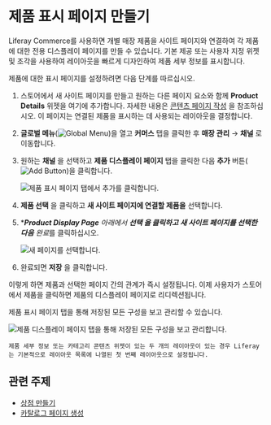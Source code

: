 # 제품 표시 페이지 만들기

Liferay Commerce를 사용하면 개별 매장 제품을 사이트 페이지와 연결하여 각 제품에 대한 전용 디스플레이 페이지를 만들 수 있습니다. 기본 제공 또는 사용자 지정 위젯 및 조각을 사용하여 레이아웃을 빠르게 디자인하여 제품 세부 정보를 표시합니다.

제품에 대한 표시 페이지를 설정하려면 다음 단계를 따르십시오.

1. 스토어에서 새 사이트 페이지를 만들고 원하는 다른 페이지 요소와 함께 **Product Details** 위젯을 여기에 추가합니다. 자세한 내용은 [콘텐츠 페이지 작성](https://learn.liferay.com/dxp/latest/en/site-building/creating-pages/building_and_managing_content_pages.html) 을 참조하십시오. 이 페이지는 연결된 제품을 표시하는 데 사용되는 레이아웃을 결정합니다.

1. **글로벌 메뉴**(![Global Menu](../images/icon-applications-menu.png))을 열고 **커머스** 탭을 클릭한 후 **매장 관리** &rarr; **채널** 로 이동합니다.

1. 원하는 **채널** 을 선택하고 **제품 디스플레이 페이지** 탭을 클릭한 다음 **추가** 버튼(![Add Button](../images/icon-add.png))을 클릭합니다.

   ![제품 표시 페이지 탭에서 추가를 클릭합니다.](./creating-product-display-pages/images/02.png)

1. **제품 선택** 을 클릭하고 **새 사이트 페이지에 연결할 제품을** 선택합니다.

1. ****Product Display Page** 아래에서 **선택 을 클릭하고 새 사이트 페이지를 선택한 다음** 완료*를 클릭하십시오.

   ![새 페이지를 선택합니다.](./creating-product-display-pages/images/03.png)

1. 완료되면 **저장** 을 클릭합니다.

이렇게 하면 제품과 선택한 페이지 간의 관계가 즉시 설정됩니다. 이제 사용자가 스토어에서 제품을 클릭하면 제품의 디스플레이 페이지로 리디렉션됩니다.

제품 표시 페이지 탭을 통해 저장된 모든 구성을 보고 관리할 수 있습니다.

![제품 디스플레이 페이지 탭을 통해 저장된 모든 구성을 보고 관리합니다.](./creating-product-display-pages/images/04.png)

```{note}
제품 세부 정보 또는 카테고리 콘텐츠 위젯이 있는 두 개의 레이아웃이 있는 경우 Liferay는 기본적으로 레이아웃 목록에 나열된 첫 번째 레이아웃으로 설정됩니다.
```

## 관련 주제

* [상점 만들기](./creating-your-storefront.md)
* [카탈로그 페이지 생성](./creating-a-catalog-page.md)
